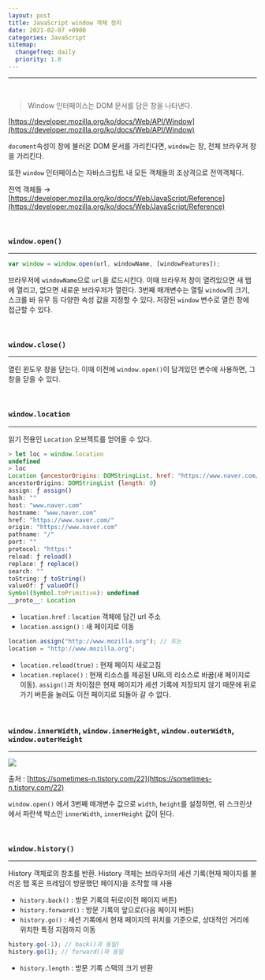 ```yaml
---
layout: post
title: JavaScript window 객체 정리
date: 2021-02-07 +0900
categories: JavaScript
sitemap:
  changefreq: daily
  priority: 1.0
---
```


---

<br>

> Window 인터페이스는 DOM 문서를 담은 창을 나타낸다.

[https://developer.mozilla.org/ko/docs/Web/API/Window](https://developer.mozilla.org/ko/docs/Web/API/Window)

`document`속성이 창에 불러온 DOM 문서를 가리킨다면, `window`는 창, 전체 브라우저 창을 가리킨다.

또한 `window` 인터페이스는 자바스크립트 내 모든 객체들의 조상격으로 전역객체다.

전역 객체들 → [https://developer.mozilla.org/ko/docs/Web/JavaScript/Reference](https://developer.mozilla.org/ko/docs/Web/JavaScript/Reference)

<br>

### `window.open()`

---

```jsx
var window = window.open(url, windowName, [windowFeatures]);
```

브라우저에 `windowName`으로 `url`을 로드시킨다. 이때 브라우저 창이 열려있으면 새 탭에 열리고, 없으면 새로운 브라우저가 열린다. 3번째 매개변수는 열릴 `window`의 크기, 스크롤 바 유무 등 다양한 속성 값을 지정할 수 있다. 저장된 `window` 변수로 열린 창에 접근할 수 있다.

<br>

### `window.close()`

---

열린 윈도우 창을 닫는다. 이때 이전에 `window.open()`이 담겨있던 변수에 사용하면, 그 창을 닫을 수 있다.

<br>

### `window.location`

---

읽기 전용인 `Location` 오브젝트를 얻어올 수 있다.

```jsx
> let loc = window.location
undefined
> loc
Location {ancestorOrigins: DOMStringList, href: "https://www.naver.com/", origin: "https://www.naver.com", protocol: "https:", host: "www.naver.com", …}
ancestorOrigins: DOMStringList {length: 0}
assign: ƒ assign()
hash: ""
host: "www.naver.com"
hostname: "www.naver.com"
href: "https://www.naver.com/"
origin: "https://www.naver.com"
pathname: "/"
port: ""
protocol: "https:"
reload: ƒ reload()
replace: ƒ replace()
search: ""
toString: ƒ toString()
valueOf: ƒ valueOf()
Symbol(Symbol.toPrimitive): undefined
__proto__: Location
```

- `location.href` : `location` 객체에 담긴 url 주소
- `location.assign()` : 새 페이지로 이동

```jsx
location.assign("http://www.mozilla.org"); // 또는
location = "http://www.mozilla.org";
```

- `location.reload(true)` : 현재 페이지 새로고침
- `location.replace()` : 현재 리소스를 제공된 URL의 리소스로 바꿈(새 페이지로 이동). `assign()`과 차이점은 현재 페이지가 세션 기록에 저장되지 않기 때문에 뒤로가기 버튼을 눌러도 이전 페이지로 되돌아 갈 수 없다.

<br>

### `window.innerWidth`, `window.innerHeight`, `window.outerWidth`, `window.outerHeight`

---

<img src="{{'/public/img/javascript/javascript-5-1.png'}}">

출처 : [https://sometimes-n.tistory.com/22](https://sometimes-n.tistory.com/22)

`window.open()` 에서 3번째 매개변수 값으로 `width`, `height`를 설정하면, 위 스크린샷에서 파란색 박스인 `innerWidth`, `innerHeight` 값이 된다.

<br>

### `window.history()`

---

History 객체로의 참조를 반환. History 객체는 브라우저의 세션 기록(현재 페이지를 불러온 탭 혹은 프레임이 방문했던 페이지)을 조작할 때 사용

- `history.back()` : 방문 기록의 뒤로(이전 페이지 버튼)
- `history.forward()` : 방문 기록의 앞으로(다음 페이지 버튼)
- `history.go()` : 세션 기록에서 현재 페이지의 위치를 기준으로, 상대적인 거리에 위치한 특정 지점까지 이동

```jsx
history.go(-1); // back()과 동일)
history.go(1); // forward()와 동일
```

- `history.length` : 방문 기록 스택의 크기 반환
